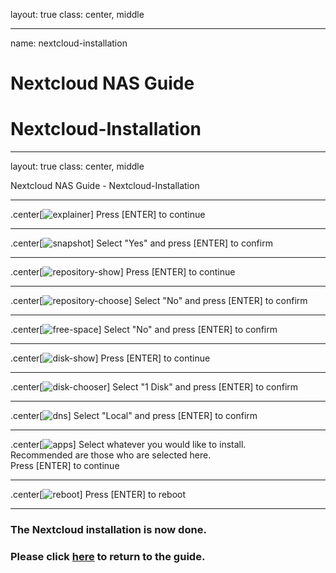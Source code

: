 layout: true
class: center, middle

---

name: nextcloud-installation
# Nextcloud NAS Guide
# Nextcloud-Installation

---

layout: true
class: center, middle
<div class="my-header"><p>Nextcloud NAS Guide - Nextcloud-Installation</p></div>

---

.center[![explainer](./explainer.png)]
Press [ENTER] to continue

---

.center[![snapshot](./snapshot.png)]
Select "Yes" and press [ENTER] to confirm

---

.center[![repository-show](./repository-show.png)]
Press [ENTER] to continue

---

.center[![repository-choose](./repository-choose.png)]
Select "No" and press [ENTER] to confirm

---

.center[![free-space](./free-space.png)]
Select "No" and press [ENTER] to confirm

---

.center[![disk-show](./disk-show.png)]
Press [ENTER] to continue

---

.center[![disk-chooser](./disk-chooser.png)]
Select "1 Disk" and press [ENTER] to confirm

---

.center[![dns](./dns.png)]
Select "Local" and press [ENTER] to confirm

---

.center[![apps](./apps.png)]
Select whatever you would like to install.<br>
Recommended are those who are selected here.<br>
Press [ENTER] to continue

---

.center[![reboot](./reboot.png)]
Press [ENTER] to reboot

---

### The Nextcloud installation is now done.
### Please click [here](https://github.com/szaimen/Nextcloud-NAS-Guide#how-to-startup-nextcloud) to return to the guide.